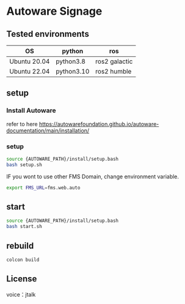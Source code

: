 # Autoware Signage

## Tested environments

| OS           | python     | ros           |
| ------------ | ---------- | ------------- |
| Ubuntu 20.04 | python3.8  | ros2 galactic |
| Ubuntu 22.04 | python3.10 | ros2 humble   |

## setup

### Install Autoware

refer to here
<https://autowarefoundation.github.io/autoware-documentation/main/installation/>

### setup

```bash
source {AUTOWARE_PATH}/install/setup.bash
bash setup.sh
```

IF you wont to use other FMS Domain, change environment variable.

```bash
export FMS_URL=fms.web.auto
```

## start

```bash
source {AUTOWARE_PATH}/install/setup.bash
bash start.sh
```

## rebuild

```bash
colcon build
```

## License

voice：jtalk

